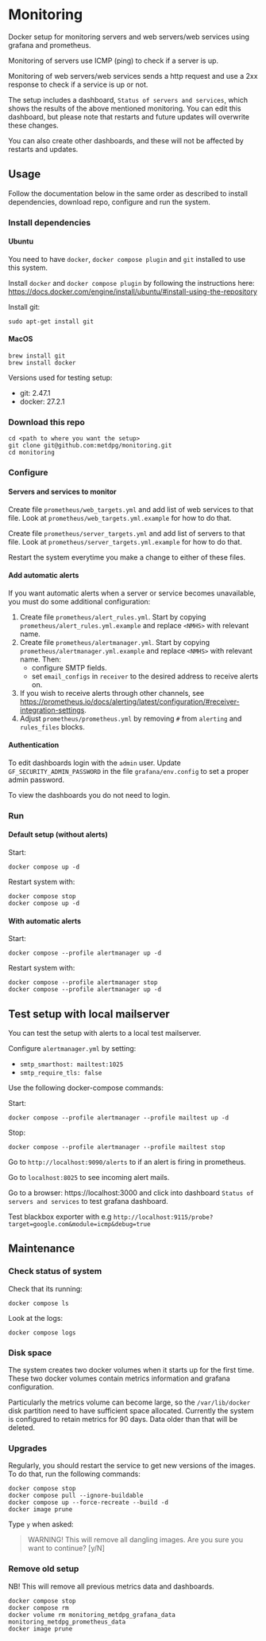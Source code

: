 # Monitoring

Docker setup for monitoring servers and web servers/web services using grafana and prometheus.

Monitoring of servers use ICMP (ping) to check if a server is up.

Monitoring of web servers/web services sends a http request and use a 2xx response to check if a service is up or not.

The setup includes a dashboard, `Status of servers and services`, which shows the results of the above mentioned monitoring. You can edit this dashboard, but please note that restarts and future updates will overwrite these changes.

You can also create other dashboards, and these will not be affected by restarts and updates.

## Usage

Follow the documentation below in the same order as described to install dependencies, download repo, configure and run the system.

### Install dependencies

#### Ubuntu

You need to have `docker`, `docker compose plugin` and `git` installed to use this system.

Install `docker` and `docker compose plugin` by following the instructions here: https://docs.docker.com/engine/install/ubuntu/#install-using-the-repository

Install git:

```shell
sudo apt-get install git
```

#### MacOS

```shell
brew install git
brew install docker
```

Versions used for testing setup:

- git: 2.47.1
- docker: 27.2.1

### Download this repo

```shell
cd <path to where you want the setup>
git clone git@github.com:metdpg/monitoring.git
cd monitoring
```

### Configure

#### Servers and services to monitor

Create file `prometheus/web_targets.yml` and add list of web services to that file. Look at `prometheus/web_targets.yml.example` for how to do that.

Create file `prometheus/server_targets.yml` and add list of servers to that file.  Look at `prometheus/server_targets.yml.example` for how to do that.

Restart the system everytime you make a change to either of these files.

#### Add automatic alerts

If you want automatic alerts when a server or service becomes unavailable, you must do some additional configuration:

1. Create file `prometheus/alert_rules.yml`. Start by copying `prometheus/alert_rules.yml.example` and replace `<NMHS>` with relevant name.
2. Create file `prometheus/alertmanager.yml`. Start by copying `prometheus/alertmanager.yml.example` and replace `<NMHS>` with relevant name. Then: 
    - configure SMTP fields.
    - set `email_configs` in `receiver` to the desired address to receive alerts on.
3. If you wish to receive alerts through other channels, see https://prometheus.io/docs/alerting/latest/configuration/#receiver-integration-settings.
4. Adjust `prometheus/prometheus.yml` by removing `#` from `alerting` and `rules_files` blocks.

#### Authentication

To edit dashboards login with the `admin` user.
Update `GF_SECURITY_ADMIN_PASSWORD` in the file `grafana/env.config` to set a proper admin password.

To view the dashboards you do not need to login.

### Run

#### Default setup (without alerts)

Start:

```shell
docker compose up -d
```

Restart system with:

```shell
docker compose stop
docker compose up -d
```

#### With automatic alerts

Start:

```shell
docker compose --profile alertmanager up -d
```

Restart system with:

```shell
docker compose --profile alertmanager stop
docker compose --profile alertmanager up -d
```

## Test setup with local mailserver

You can test the setup with alerts to a local test mailserver.

Configure `alertmanager.yml` by setting:

- `smtp_smarthost: mailtest:1025`
- `smtp_require_tls: false`

Use the following docker-compose commands:

Start:

```shell
docker compose --profile alertmanager --profile mailtest up -d
```

Stop:

```shell
docker compose --profile alertmanager --profile mailtest stop
```

Go to `http://localhost:9090/alerts` to if an alert is firing in prometheus.

Go to `localhost:8025` to see incoming alert mails.

Go to a browser: https://localhost:3000 and click into dashboard `Status of servers and services` to test grafana dashboard.

Test blackbox exporter with e.g `http://localhost:9115/probe?target=google.com&module=icmp&debug=true`

## Maintenance

### Check status of system

Check that its running:

```shell
docker compose ls
```

Look at the logs:

```shell
docker compose logs
```

### Disk space

The system creates two docker volumes when it starts up for the first time. These two docker volumes contain metrics information and grafana configuration.

Particularly the metrics volume can become large, so the `/var/lib/docker` disk partition need to have sufficient space allocated. Currently the system is configured to retain metrics for 90 days. Data older than that will be deleted.

### Upgrades

Regularly, you should restart the service to get new versions of the images. To do that, run the following commands:

```shell
docker compose stop
docker compose pull --ignore-buildable
docker compose up --force-recreate --build -d
docker image prune
```

Type `y` when asked:

>WARNING! This will remove all dangling images.
Are you sure you want to continue? [y/N]

### Remove old setup

NB! This will remove all previous metrics data and dashboards.

```shell
docker compose stop
docker compose rm
docker volume rm monitoring_metdpg_grafana_data monitoring_metdpg_prometheus_data
docker image prune
```

